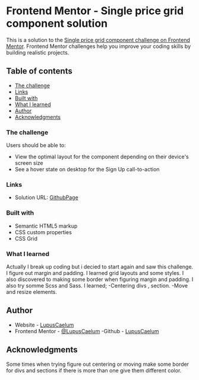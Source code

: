 # Frontend Mentor - Single price grid component solution

This is a solution to the [Single price grid component challenge on Frontend Mentor](https://www.frontendmentor.io/challenges/single-price-grid-component-5ce41129d0ff452fec5abbbc). Frontend Mentor challenges help you improve your coding skills by building realistic projects. 

## Table of contents

  - [The challenge](#the-challenge)
  - [Links](#links)
  - [Built with](#built-with)
  - [What I learned](#what-i-learned)
- [Author](#author)
- [Acknowledgments](#acknowledgments)


### The challenge

Users should be able to:

- View the optimal layout for the component depending on their device's screen size
- See a hover state on desktop for the Sign Up call-to-action


### Links

- Solution URL: [GithubPage](https://lupuscaelum.github.io/single-price-grid-component-master/)


### Built with

- Semantic HTML5 markup
- CSS custom properties
- CSS Grid


### What I learned

Actually I break up coding but i decied to start again and saw this challenge. I figure out margin and padding. I learned grid layouts and some styles. I also discovered to making some border when figuring margin and padding. I also try somme Scss and Sass.
I learned;
-Centering divs , section.
-Move and resize elements.

## Author

- Website - [LupusCaelum](https://lupuscaelum.github.io/Portfolio/)
- Frontend Mentor - [@LupusCaelum](https://www.frontendmentor.io/profile/LupusCaelum)
-Github - [LupusCaelum](https://github.com/LupusCaelum)

## Acknowledgments
Some times when trying figure out centering or moving make some border for divs and sections if there is more than one give them different color.
